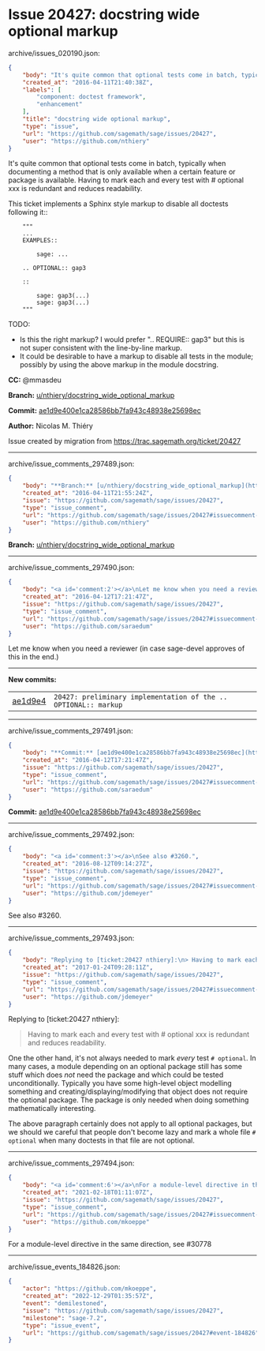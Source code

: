 # Issue 20427: docstring wide optional markup

archive/issues_020190.json:
```json
{
    "body": "It's quite common that optional tests come in batch, typically when documenting a method that is only available when a certain feature or package is available. Having to mark each and every test with # optional xxx is redundant and reduces readability.\n\nThis ticket implements a Sphinx style markup to disable all doctests following it::\n\n```\n    \"\"\"\n    ...\n    EXAMPLES::\n \n        sage: ...      \n\n    .. OPTIONAL:: gap3\n\n    ::\n\n        sage: gap3(...)\n        sage: gap3(...)\n    \"\"\"\n```\n\nTODO:\n\n- Is this the right markup? I would prefer \".. REQUIRE:: gap3\" but this is not super consistent with the line-by-line markup.\n- It could be desirable to have a markup to disable all tests in the module; possibly by using the above markup in the module docstring.\n\n\n\n**CC:**  @mmasdeu\n\n**Branch:** [u/nthiery/docstring_wide_optional_markup](https://github.com/sagemath/sagetrac-mirror/tree/u/nthiery/docstring_wide_optional_markup)\n\n**Commit:** [ae1d9e400e1ca28586bb7fa943c48938e25698ec](https://github.com/sagemath/sagetrac-mirror/commit/ae1d9e400e1ca28586bb7fa943c48938e25698ec)\n\n**Author:** Nicolas M. Thi\u00e9ry\n\nIssue created by migration from https://trac.sagemath.org/ticket/20427\n\n",
    "created_at": "2016-04-11T21:40:38Z",
    "labels": [
        "component: doctest framework",
        "enhancement"
    ],
    "title": "docstring wide optional markup",
    "type": "issue",
    "url": "https://github.com/sagemath/sage/issues/20427",
    "user": "https://github.com/nthiery"
}
```
It's quite common that optional tests come in batch, typically when documenting a method that is only available when a certain feature or package is available. Having to mark each and every test with # optional xxx is redundant and reduces readability.

This ticket implements a Sphinx style markup to disable all doctests following it::

```
    """
    ...
    EXAMPLES::
 
        sage: ...      

    .. OPTIONAL:: gap3

    ::

        sage: gap3(...)
        sage: gap3(...)
    """
```

TODO:

- Is this the right markup? I would prefer ".. REQUIRE:: gap3" but this is not super consistent with the line-by-line markup.
- It could be desirable to have a markup to disable all tests in the module; possibly by using the above markup in the module docstring.



**CC:**  @mmasdeu

**Branch:** [u/nthiery/docstring_wide_optional_markup](https://github.com/sagemath/sagetrac-mirror/tree/u/nthiery/docstring_wide_optional_markup)

**Commit:** [ae1d9e400e1ca28586bb7fa943c48938e25698ec](https://github.com/sagemath/sagetrac-mirror/commit/ae1d9e400e1ca28586bb7fa943c48938e25698ec)

**Author:** Nicolas M. Thiéry

Issue created by migration from https://trac.sagemath.org/ticket/20427





---

archive/issue_comments_297489.json:
```json
{
    "body": "**Branch:** [u/nthiery/docstring_wide_optional_markup](https://github.com/sagemath/sagetrac-mirror/tree/u/nthiery/docstring_wide_optional_markup)",
    "created_at": "2016-04-11T21:55:24Z",
    "issue": "https://github.com/sagemath/sage/issues/20427",
    "type": "issue_comment",
    "url": "https://github.com/sagemath/sage/issues/20427#issuecomment-297489",
    "user": "https://github.com/nthiery"
}
```

**Branch:** [u/nthiery/docstring_wide_optional_markup](https://github.com/sagemath/sagetrac-mirror/tree/u/nthiery/docstring_wide_optional_markup)



---

archive/issue_comments_297490.json:
```json
{
    "body": "<a id='comment:2'></a>\nLet me know when you need a reviewer (in case sage-devel approves of this in the end.)\n\n---\n**New commits:**\n<table><tr><td><a href=\"https://github.com/sagemath/sagetrac-mirror/commit/ae1d9e400e1ca28586bb7fa943c48938e25698ec\">ae1d9e4</a></td><td><code>20427: preliminary implementation of the .. OPTIONAL:: markup</code></td></tr></table>\n",
    "created_at": "2016-04-12T17:21:47Z",
    "issue": "https://github.com/sagemath/sage/issues/20427",
    "type": "issue_comment",
    "url": "https://github.com/sagemath/sage/issues/20427#issuecomment-297490",
    "user": "https://github.com/saraedum"
}
```

<a id='comment:2'></a>
Let me know when you need a reviewer (in case sage-devel approves of this in the end.)

---
**New commits:**
<table><tr><td><a href="https://github.com/sagemath/sagetrac-mirror/commit/ae1d9e400e1ca28586bb7fa943c48938e25698ec">ae1d9e4</a></td><td><code>20427: preliminary implementation of the .. OPTIONAL:: markup</code></td></tr></table>




---

archive/issue_comments_297491.json:
```json
{
    "body": "**Commit:** [ae1d9e400e1ca28586bb7fa943c48938e25698ec](https://github.com/sagemath/sagetrac-mirror/commit/ae1d9e400e1ca28586bb7fa943c48938e25698ec)",
    "created_at": "2016-04-12T17:21:47Z",
    "issue": "https://github.com/sagemath/sage/issues/20427",
    "type": "issue_comment",
    "url": "https://github.com/sagemath/sage/issues/20427#issuecomment-297491",
    "user": "https://github.com/saraedum"
}
```

**Commit:** [ae1d9e400e1ca28586bb7fa943c48938e25698ec](https://github.com/sagemath/sagetrac-mirror/commit/ae1d9e400e1ca28586bb7fa943c48938e25698ec)



---

archive/issue_comments_297492.json:
```json
{
    "body": "<a id='comment:3'></a>\nSee also #3260.",
    "created_at": "2016-08-12T09:14:27Z",
    "issue": "https://github.com/sagemath/sage/issues/20427",
    "type": "issue_comment",
    "url": "https://github.com/sagemath/sage/issues/20427#issuecomment-297492",
    "user": "https://github.com/jdemeyer"
}
```

<a id='comment:3'></a>
See also #3260.



---

archive/issue_comments_297493.json:
```json
{
    "body": "Replying to [ticket:20427 nthiery]:\n> Having to mark each and every test with # optional xxx is redundant and reduces readability.\n\nOne the other hand, it's not always needed to mark *every* test `# optional`. In many cases, a module depending on an optional package still has some stuff which does *not* need the package and which could be tested unconditionally. Typically you have some high-level object modelling something and creating/displaying/modifying that object does not require the optional package. The package is only needed when doing something mathematically interesting.\n\nThe above paragraph certainly does not apply to all optional packages, but we should we careful that people don't become lazy and mark a whole file `# optional` when many doctests in that file are not optional.",
    "created_at": "2017-01-24T09:28:11Z",
    "issue": "https://github.com/sagemath/sage/issues/20427",
    "type": "issue_comment",
    "url": "https://github.com/sagemath/sage/issues/20427#issuecomment-297493",
    "user": "https://github.com/jdemeyer"
}
```

Replying to [ticket:20427 nthiery]:
> Having to mark each and every test with # optional xxx is redundant and reduces readability.

One the other hand, it's not always needed to mark *every* test `# optional`. In many cases, a module depending on an optional package still has some stuff which does *not* need the package and which could be tested unconditionally. Typically you have some high-level object modelling something and creating/displaying/modifying that object does not require the optional package. The package is only needed when doing something mathematically interesting.

The above paragraph certainly does not apply to all optional packages, but we should we careful that people don't become lazy and mark a whole file `# optional` when many doctests in that file are not optional.



---

archive/issue_comments_297494.json:
```json
{
    "body": "<a id='comment:6'></a>\nFor a module-level directive in the same direction, see #30778",
    "created_at": "2021-02-18T01:11:07Z",
    "issue": "https://github.com/sagemath/sage/issues/20427",
    "type": "issue_comment",
    "url": "https://github.com/sagemath/sage/issues/20427#issuecomment-297494",
    "user": "https://github.com/mkoeppe"
}
```

<a id='comment:6'></a>
For a module-level directive in the same direction, see #30778



---

archive/issue_events_184826.json:
```json
{
    "actor": "https://github.com/mkoeppe",
    "created_at": "2022-12-29T01:35:57Z",
    "event": "demilestoned",
    "issue": "https://github.com/sagemath/sage/issues/20427",
    "milestone": "sage-7.2",
    "type": "issue_event",
    "url": "https://github.com/sagemath/sage/issues/20427#event-184826"
}
```
